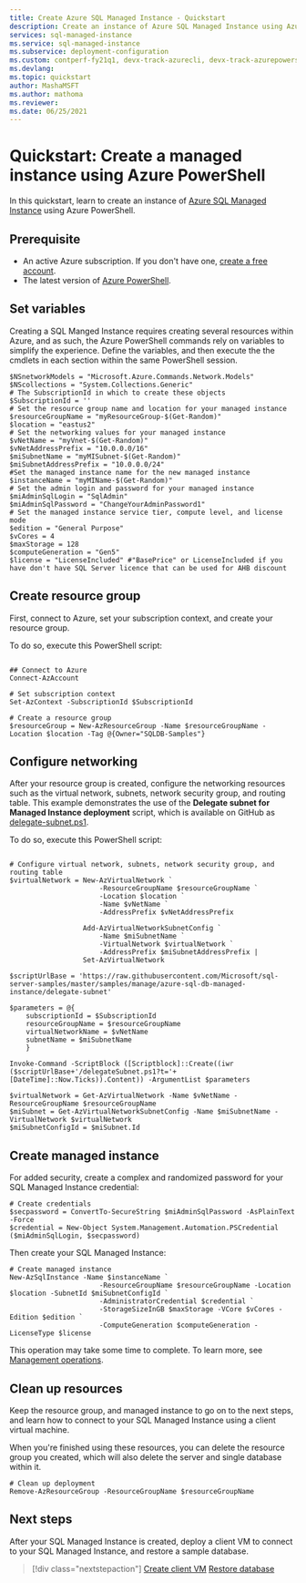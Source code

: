 ```yaml
---
title: Create Azure SQL Managed Instance - Quickstart
description: Create an instance of Azure SQL Managed Instance using Azure PowerShell. 
services: sql-managed-instance
ms.service: sql-managed-instance
ms.subservice: deployment-configuration
ms.custom: contperf-fy21q1, devx-track-azurecli, devx-track-azurepowershell
ms.devlang:
ms.topic: quickstart
author: MashaMSFT
ms.author: mathoma
ms.reviewer: 
ms.date: 06/25/2021
---
```

# Quickstart: Create a managed instance using Azure PowerShell

In this quickstart, learn to create an instance of [Azure SQL Managed Instance](sql-managed-instance-paas-overview.md) using Azure PowerShell. 


## Prerequisite

- An active Azure subscription. If you don't have one, [create a free account](https://azure.microsoft.com/free/).
- The latest version of [Azure PowerShell](/powershell/azure/install-az-ps). 

## Set variables

Creating a SQL Manged Instance requires creating several resources within Azure, and as such, the Azure PowerShell commands rely on variables to simplify the experience. Define the variables, and then execute the the cmdlets in each section within the same PowerShell session. 

```azurepowershell-interactive
$NSnetworkModels = "Microsoft.Azure.Commands.Network.Models"
$NScollections = "System.Collections.Generic"
# The SubscriptionId in which to create these objects
$SubscriptionId = ''
# Set the resource group name and location for your managed instance
$resourceGroupName = "myResourceGroup-$(Get-Random)"
$location = "eastus2"
# Set the networking values for your managed instance
$vNetName = "myVnet-$(Get-Random)"
$vNetAddressPrefix = "10.0.0.0/16"
$miSubnetName = "myMISubnet-$(Get-Random)"
$miSubnetAddressPrefix = "10.0.0.0/24"
#Set the managed instance name for the new managed instance
$instanceName = "myMIName-$(Get-Random)"
# Set the admin login and password for your managed instance
$miAdminSqlLogin = "SqlAdmin"
$miAdminSqlPassword = "ChangeYourAdminPassword1"
# Set the managed instance service tier, compute level, and license mode
$edition = "General Purpose"
$vCores = 4
$maxStorage = 128
$computeGeneration = "Gen5"
$license = "LicenseIncluded" #"BasePrice" or LicenseIncluded if you have don't have SQL Server licence that can be used for AHB discount
```

## Create resource group 

First, connect to Azure, set your subscription context, and create your resource group. 

To do so, execute this PowerShell script: 

```azurepowershell-interactive

## Connect to Azure
Connect-AzAccount

# Set subscription context
Set-AzContext -SubscriptionId $SubscriptionId 

# Create a resource group
$resourceGroup = New-AzResourceGroup -Name $resourceGroupName -Location $location -Tag @{Owner="SQLDB-Samples"}
```

## Configure networking

After your resource group is created, configure the networking resources such as the virtual network, subnets, network security group, and routing table. This example demonstrates the use of the **Delegate subnet for Managed Instance deployment** script, which is available on GitHub as [delegate-subnet.ps1](https://github.com/microsoft/sql-server-samples/tree/master/samples/manage/azure-sql-db-managed-instance/delegate-subnet).

To do so, execute this PowerShell script: 

```azurepowershell-interactive

# Configure virtual network, subnets, network security group, and routing table
$virtualNetwork = New-AzVirtualNetwork `
                      -ResourceGroupName $resourceGroupName `
                      -Location $location `
                      -Name $vNetName `
                      -AddressPrefix $vNetAddressPrefix

                  Add-AzVirtualNetworkSubnetConfig `
                      -Name $miSubnetName `
                      -VirtualNetwork $virtualNetwork `
                      -AddressPrefix $miSubnetAddressPrefix |
                  Set-AzVirtualNetwork
                  
$scriptUrlBase = 'https://raw.githubusercontent.com/Microsoft/sql-server-samples/master/samples/manage/azure-sql-db-managed-instance/delegate-subnet'

$parameters = @{
    subscriptionId = $SubscriptionId
    resourceGroupName = $resourceGroupName
    virtualNetworkName = $vNetName
    subnetName = $miSubnetName
    }

Invoke-Command -ScriptBlock ([Scriptblock]::Create((iwr ($scriptUrlBase+'/delegateSubnet.ps1?t='+ [DateTime]::Now.Ticks)).Content)) -ArgumentList $parameters

$virtualNetwork = Get-AzVirtualNetwork -Name $vNetName -ResourceGroupName $resourceGroupName
$miSubnet = Get-AzVirtualNetworkSubnetConfig -Name $miSubnetName -VirtualNetwork $virtualNetwork
$miSubnetConfigId = $miSubnet.Id
```

## Create managed instance 

For added security, create a complex and randomized password for your SQL Managed Instance credential: 

```azurepowershell-interactive
# Create credentials
$secpassword = ConvertTo-SecureString $miAdminSqlPassword -AsPlainText -Force
$credential = New-Object System.Management.Automation.PSCredential ($miAdminSqlLogin, $secpassword)
```

Then create your SQL Managed Instance: 

```azurepowershell-interactive
# Create managed instance
New-AzSqlInstance -Name $instanceName `
                      -ResourceGroupName $resourceGroupName -Location $location -SubnetId $miSubnetConfigId `
                      -AdministratorCredential $credential `
                      -StorageSizeInGB $maxStorage -VCore $vCores -Edition $edition `
                      -ComputeGeneration $computeGeneration -LicenseType $license
```

This operation may take some time to complete. To learn more, see [Management operations](management-operations-overview.md).


## Clean up resources

Keep the resource group, and managed instance to go on to the next steps, and learn how to connect to your SQL Managed Instance using a client virtual machine. 

When you're finished using these resources, you can delete the resource group you created, which will also delete the server and single database within it.

```azurepowershell-interactive
# Clean up deployment 
Remove-AzResourceGroup -ResourceGroupName $resourceGroupName
```


## Next steps

After your SQL Managed Instance is created, deploy a client VM to connect to your SQL Managed Instance, and restore a sample database. 

> [!div class="nextstepaction"]
> [Create client VM](connect-vm-instance-configure.md)
> [Restore database](restore-sample-database-quickstart.md)


